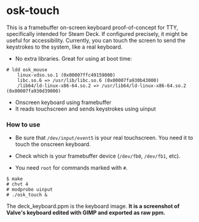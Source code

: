 # osk-touch

This is a framebuffer on-screen keyboard proof-of-concept for TTY, specifically intended for Steam Deck. If configured precisely, it might be useful for accessibility. Currently, you can touch the screen to send the keystrokes to the system, like a real keyboard.

 - No extra libraries. Great for using at boot time:
```
# ldd osk_mouse
	linux-vdso.so.1 (0x00007ffc49159000)
	libc.so.6 => /usr/lib/libc.so.6 (0x00007fa930b43000)
	/lib64/ld-linux-x86-64.so.2 => /usr/lib64/ld-linux-x86-64.so.2 (0x00007fa930d39000)
```
 - Onscreen keyboard using framebuffer
 - It reads touchscreen and sends keystrokes using uinput

### How to use

- Be sure that `/dev/input/event5` is your real touchscreen. You need it to touch the onscreen keyboard.

- Check which is your framebuffer device (`/dev/fb0`, `/dev/fb1`, etc).

- You need `root` for commands marked with `#`.

```
$ make
# chvt 4
# modprobe uinput
# ./osk_touch &
```

The deck_keyboard.ppm is the keyboard image. **It is a screenshot of Valve's keyboard edited with GIMP and exported as raw ppm.**
